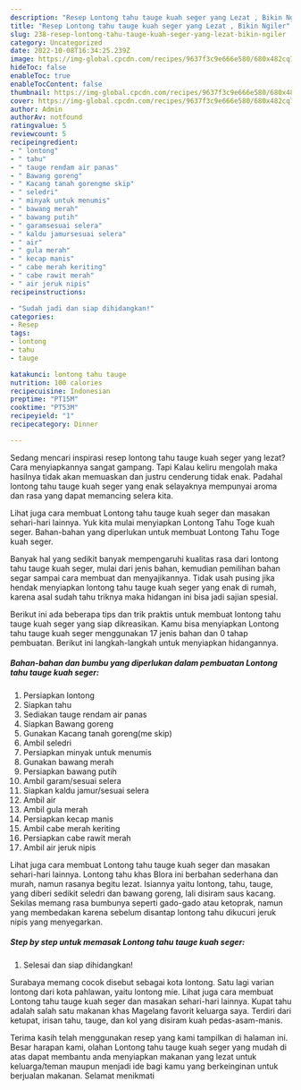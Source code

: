 ```yaml
---
description: "Resep Lontong tahu tauge kuah seger yang Lezat , Bikin Ngiler"
title: "Resep Lontong tahu tauge kuah seger yang Lezat , Bikin Ngiler"
slug: 238-resep-lontong-tahu-tauge-kuah-seger-yang-lezat-bikin-ngiler
category: Uncategorized
date: 2022-10-08T16:34:25.239Z
image: https://img-global.cpcdn.com/recipes/9637f3c9e666e580/680x482cq70/lontong-tahu-tauge-kuah-seger-foto-resep-utama.jpg
hideToc: false
enableToc: true
enableTocContent: false
thumbnail: https://img-global.cpcdn.com/recipes/9637f3c9e666e580/680x482cq70/lontong-tahu-tauge-kuah-seger-foto-resep-utama.jpg
cover: https://img-global.cpcdn.com/recipes/9637f3c9e666e580/680x482cq70/lontong-tahu-tauge-kuah-seger-foto-resep-utama.jpg
author: Admin
authorAv: notfound
ratingvalue: 5
reviewcount: 5
recipeingredient:
- " lontong"
- " tahu"
- " tauge rendam air panas"
- " Bawang goreng"
- " Kacang tanah gorengme skip"
- " seledri"
- " minyak untuk menumis"
- " bawang merah"
- " bawang putih"
- " garamsesuai selera"
- " kaldu jamursesuai selera"
- " air"
- " gula merah"
- " kecap manis"
- " cabe merah keriting"
- " cabe rawit merah"
- " air jeruk nipis"
recipeinstructions:

- "Sudah jadi dan siap dihidangkan!"
categories:
- Resep
tags:
- lontong
- tahu
- tauge

katakunci: lontong tahu tauge 
nutrition: 100 calories
recipecuisine: Indonesian
preptime: "PT15M"
cooktime: "PT53M"
recipeyield: "1"
recipecategory: Dinner

---
```



Sedang mencari inspirasi resep lontong tahu tauge kuah seger yang lezat? Cara menyiapkannya sangat gampang. Tapi Kalau keliru mengolah maka hasilnya tidak akan memuaskan dan justru cenderung tidak enak. Padahal lontong tahu tauge kuah seger yang enak selayaknya mempunyai aroma dan rasa yang dapat memancing selera kita.


Lihat juga cara membuat Lontong tahu tauge kuah seger dan masakan sehari-hari lainnya. Yuk kita mulai menyiapkan Lontong Tahu Toge kuah seger. Bahan-bahan yang diperlukan untuk membuat Lontong Tahu Toge kuah seger.

Banyak hal yang sedikit banyak mempengaruhi kualitas rasa dari lontong tahu tauge kuah seger, mulai dari jenis bahan, kemudian pemilihan bahan segar sampai cara membuat dan menyajikannya. Tidak usah pusing jika hendak menyiapkan lontong tahu tauge kuah seger yang enak di rumah, karena asal sudah tahu triknya maka hidangan ini bisa jadi sajian spesial.


Berikut ini ada beberapa tips dan trik praktis untuk membuat lontong tahu tauge kuah seger yang siap dikreasikan. Kamu bisa menyiapkan Lontong tahu tauge kuah seger menggunakan 17 jenis bahan dan 0 tahap pembuatan. Berikut ini langkah-langkah untuk menyiapkan hidangannya.

<!--inarticleads1-->

##### Bahan-bahan dan bumbu yang diperlukan dalam pembuatan Lontong tahu tauge kuah seger:

1. Persiapkan  lontong
1. Siapkan  tahu
1. Sediakan  tauge rendam air panas
1. Siapkan  Bawang goreng
1. Gunakan  Kacang tanah goreng(me skip)
1. Ambil  seledri
1. Persiapkan  minyak untuk menumis
1. Gunakan  bawang merah
1. Persiapkan  bawang putih
1. Ambil  garam/sesuai selera
1. Siapkan  kaldu jamur/sesuai selera
1. Ambil  air
1. Ambil  gula merah
1. Persiapkan  kecap manis
1. Ambil  cabe merah keriting
1. Persiapkan  cabe rawit merah
1. Ambil  air jeruk nipis


Lihat juga cara membuat Lontong tahu tauge kuah seger dan masakan sehari-hari lainnya. Lontong tahu khas Blora ini berbahan sederhana dan murah, namun rasanya begitu lezat. Isiannya yaitu lontong, tahu, tauge, yang diberi sedikit seledri dan bawang goreng, lali disiram saus kacang. Sekilas memang rasa bumbunya seperti gado-gado atau ketoprak, namun yang membedakan karena sebelum disantap lontong tahu dikucuri jeruk nipis yang menyegarkan. 

<!--inarticleads2-->

##### Step by step untuk memasak Lontong tahu tauge kuah seger:


1. Selesai dan siap dihidangkan!

Surabaya memang cocok disebut sebagai kota lontong. Satu lagi varian lontong dari kota pahlawan, yaitu lontong mie. Lihat juga cara membuat Lontong tahu tauge kuah seger dan masakan sehari-hari lainnya. Kupat tahu adalah salah satu makanan khas Magelang favorit keluarga saya. Terdiri dari ketupat, irisan tahu, tauge, dan kol yang disiram kuah pedas-asam-manis. 

Terima kasih telah menggunakan resep yang kami tampilkan di halaman ini. Besar harapan kami, olahan Lontong tahu tauge kuah seger yang mudah di atas dapat membantu anda menyiapkan makanan yang lezat untuk keluarga/teman maupun menjadi ide bagi kamu yang berkeinginan untuk berjualan makanan. Selamat menikmati
